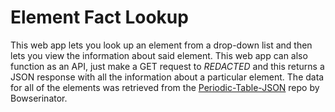 
# Element Fact Lookup
This web app lets you look up an element from a drop-down list and then lets you view the information about said element. This web app can also function as an API, just make a GET request to *REDACTED* and this returns a JSON response with all the information about a particular element. The data for all of the elements was retrieved from the [Periodic-Table-JSON](https://github.com/Bowserinator/Periodic-Table-JSON) repo by Bowserinator.

